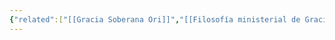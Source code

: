```yaml
---
{"related":["[[Gracia Soberana Ori]]","[[Filosofía ministerial de Gracia Soberana Orizaba]]"],"tags":["Ministerial/Principios"],"dg-publish":true,"permalink":"/convicciones-centrales/ministerial/urgencia-del-evangelismo/","dgPassFrontmatter":true}
---
```


